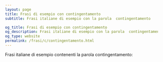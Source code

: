 ```yaml
---
layout: page
title: Frasi di esempio con contingentamento 
subtitle: Frasi italiane di esempio con la parola  contingentamento

og_title: Frasi di esempio con contingentamento 
og_description: Frasi italiane di esempio con la parola  contingentamento
og_type: website
permalink: /frasi/c/contingentamento.html
---
```


Frasi italiane di esempio contenenti la parola contingentamento:


